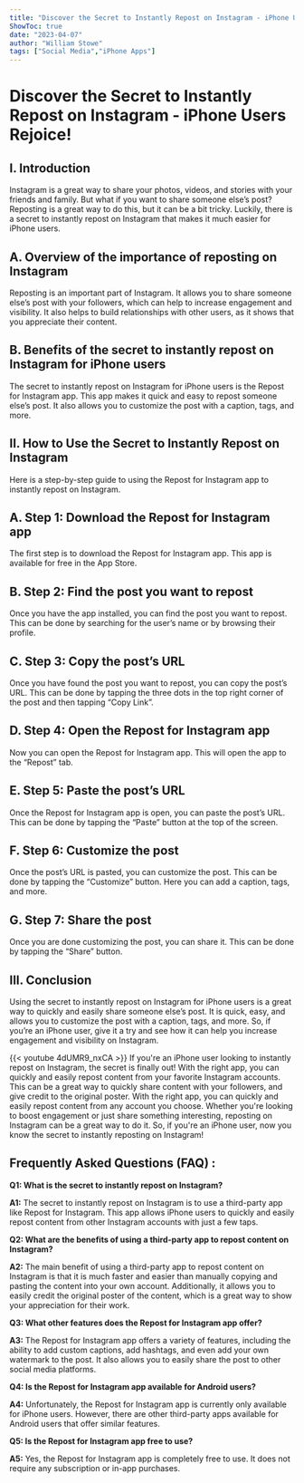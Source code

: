 ```yaml
---
title: "Discover the Secret to Instantly Repost on Instagram - iPhone Users Rejoice!"
ShowToc: true 
date: "2023-04-07"
author: "William Stowe" 
tags: ["Social Media","iPhone Apps"]
---
```

# Discover the Secret to Instantly Repost on Instagram - iPhone Users Rejoice!

## I. Introduction 
Instagram is a great way to share your photos, videos, and stories with your friends and family. But what if you want to share someone else’s post? Reposting is a great way to do this, but it can be a bit tricky. Luckily, there is a secret to instantly repost on Instagram that makes it much easier for iPhone users. 

## A. Overview of the importance of reposting on Instagram
Reposting is an important part of Instagram. It allows you to share someone else’s post with your followers, which can help to increase engagement and visibility. It also helps to build relationships with other users, as it shows that you appreciate their content. 

## B. Benefits of the secret to instantly repost on Instagram for iPhone users
The secret to instantly repost on Instagram for iPhone users is the Repost for Instagram app. This app makes it quick and easy to repost someone else’s post. It also allows you to customize the post with a caption, tags, and more. 

## II. How to Use the Secret to Instantly Repost on Instagram
Here is a step-by-step guide to using the Repost for Instagram app to instantly repost on Instagram. 

## A. Step 1: Download the Repost for Instagram app
The first step is to download the Repost for Instagram app. This app is available for free in the App Store.

## B. Step 2: Find the post you want to repost
Once you have the app installed, you can find the post you want to repost. This can be done by searching for the user’s name or by browsing their profile. 

## C. Step 3: Copy the post’s URL
Once you have found the post you want to repost, you can copy the post’s URL. This can be done by tapping the three dots in the top right corner of the post and then tapping “Copy Link”. 

## D. Step 4: Open the Repost for Instagram app
Now you can open the Repost for Instagram app. This will open the app to the “Repost” tab. 

## E. Step 5: Paste the post’s URL
Once the Repost for Instagram app is open, you can paste the post’s URL. This can be done by tapping the “Paste” button at the top of the screen. 

## F. Step 6: Customize the post
Once the post’s URL is pasted, you can customize the post. This can be done by tapping the “Customize” button. Here you can add a caption, tags, and more. 

## G. Step 7: Share the post
Once you are done customizing the post, you can share it. This can be done by tapping the “Share” button. 

## III. Conclusion
Using the secret to instantly repost on Instagram for iPhone users is a great way to quickly and easily share someone else’s post. It is quick, easy, and allows you to customize the post with a caption, tags, and more. So, if you’re an iPhone user, give it a try and see how it can help you increase engagement and visibility on Instagram.

{{< youtube 4dUMR9_nxCA >}} 
If you're an iPhone user looking to instantly repost on Instagram, the secret is finally out! With the right app, you can quickly and easily repost content from your favorite Instagram accounts. This can be a great way to quickly share content with your followers, and give credit to the original poster. With the right app, you can quickly and easily repost content from any account you choose. Whether you're looking to boost engagement or just share something interesting, reposting on Instagram can be a great way to do it. So, if you're an iPhone user, now you know the secret to instantly reposting on Instagram!

## Frequently Asked Questions (FAQ) :
**Q1: What is the secret to instantly repost on Instagram?**

**A1:** The secret to instantly repost on Instagram is to use a third-party app like Repost for Instagram. This app allows iPhone users to quickly and easily repost content from other Instagram accounts with just a few taps.

**Q2: What are the benefits of using a third-party app to repost content on Instagram?**

**A2:** The main benefit of using a third-party app to repost content on Instagram is that it is much faster and easier than manually copying and pasting the content into your own account. Additionally, it allows you to easily credit the original poster of the content, which is a great way to show your appreciation for their work.

**Q3: What other features does the Repost for Instagram app offer?**

**A3:** The Repost for Instagram app offers a variety of features, including the ability to add custom captions, add hashtags, and even add your own watermark to the post. It also allows you to easily share the post to other social media platforms.

**Q4: Is the Repost for Instagram app available for Android users?**

**A4:** Unfortunately, the Repost for Instagram app is currently only available for iPhone users. However, there are other third-party apps available for Android users that offer similar features.

**Q5: Is the Repost for Instagram app free to use?**

**A5:** Yes, the Repost for Instagram app is completely free to use. It does not require any subscription or in-app purchases.



